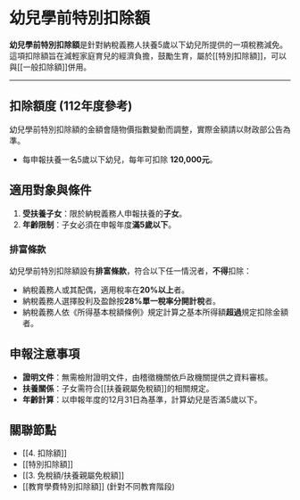 # 幼兒學前特別扣除額

**幼兒學前特別扣除額**是針對納稅義務人扶養5歲以下幼兒所提供的一項稅務減免。這項扣除額旨在減輕家庭育兒的經濟負擔，鼓勵生育，屬於[[特別扣除額]]，可以與[[一般扣除額]]併用。

---

## 扣除額度 (112年度參考)

幼兒學前特別扣除額的金額會隨物價指數變動而調整，實際金額請以財政部公告為準。

-   每申報扶養一名5歲以下幼兒，每年可扣除 **120,000元**。

## 適用對象與條件

1.  **受扶養子女**：限於納稅義務人申報扶養的**子女**。
2.  **年齡限制**：子女必須在申報年度**滿5歲以下**。

### 排富條款

幼兒學前特別扣除額設有**排富條款**，符合以下任一情況者，**不得**扣除：

-   納稅義務人或其配偶，適用稅率在**20%以上**者。
-   納稅義務人選擇股利及盈餘按**28%單一稅率分開計稅**者。
-   納稅義務人依《所得基本稅額條例》規定計算之基本所得額**超過**規定扣除金額者。

## 申報注意事項

-   **證明文件**：無需檢附證明文件，由稽徵機關依戶政機關提供之資料審核。
-   **扶養關係**：子女需符合[[扶養親屬免稅額]]的相關規定。
-   **年齡計算**：以申報年度的12月31日為基準，計算幼兒是否滿5歲以下。

## 關聯節點
- [[4. 扣除額]]
- [[特別扣除額]]
- [[3. 免稅額/扶養親屬免稅額]]
- [[教育學費特別扣除額]] (針對不同教育階段)
